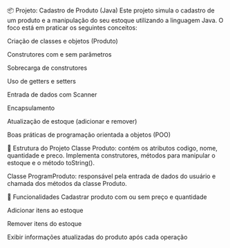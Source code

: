 📦 Projeto: Cadastro de Produto (Java)
Este projeto simula o cadastro de um produto e a manipulação do seu estoque utilizando a linguagem Java. O foco está em praticar os seguintes conceitos:

Criação de classes e objetos (Produto)

Construtores com e sem parâmetros

Sobrecarga de construtores

Uso de getters e setters

Entrada de dados com Scanner

Encapsulamento

Atualização de estoque (adicionar e remover)

Boas práticas de programação orientada a objetos (POO)


🧾 Estrutura do Projeto
Classe Produto: contém os atributos codigo, nome, quantidade e preco. Implementa construtores, métodos para manipular o estoque e o método toString().

Classe ProgramProduto: responsável pela entrada de dados do usuário e chamada dos métodos da classe Produto.

🚀 Funcionalidades
Cadastrar produto com ou sem preço e quantidade

Adicionar itens ao estoque

Remover itens do estoque

Exibir informações atualizadas do produto após cada operação